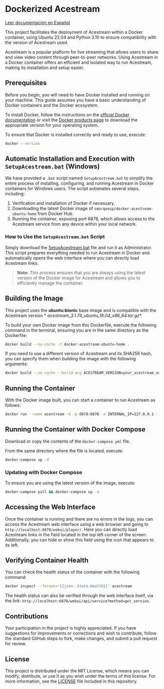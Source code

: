# Dockerized Acestream

[Leer documentación en Español](README_es.md)

This project facilitates the deployment of Acestream within a Docker container, using Ubuntu 22.04 and Python 3.10 to
ensure compatibility with the version of Acestream used.

Acestream is a popular platform for live streaming that allows users to share and view video content through
peer-to-peer networks. Using Acestream in a Docker container offers an efficient and isolated way to run Acestream,
making its installation and setup easier.

## Prerequisites

Before you begin, you will need to have Docker installed and running on your machine. This guide assumes you have a
basic understanding of Docker containers and the Docker ecosystem.

To install Docker, follow the instructions on the [official Docker documentation](https://docs.docker.com/get-docker/) or visit the [Docker products page](https://www.docker.com/products/docker-desktop) to download the appropriate version for your operating system.

To ensure that Docker is installed correctly and ready to use, execute:

```bash
docker --version
```

## Automatic Installation and Execution with `SetupAcestream.bat` (Windows)

We have provided a `.bat` script named `SetupAcestream.bat` to simplify the entire process of installing, configuring, and running Acestream in Docker containers for Windows users. The script automates several steps, including:

1. Verification and installation of Docker if necessary.
2. Downloading the latest Docker image of `smarquezp/docker-acestream-ubuntu-home` from Docker Hub.
3. Running the container, exposing port 6878, which allows access to the Acestream service from any device within your
   local network.

### How to Use the `SetupAcestream.bat` Script

Simply download the [SetupAcestream.bat](https://github.com/marquezpsergio/acestream-docker/releases) file and run it as
Administrator. This script prepares everything needed to run Acestream in Docker and automatically opens the web
interface where you can directly load Acestream links.

> **Note:** This process ensures that you are always using the latest version of the Docker image for Acestream and
> allows you to efficiently manage the container.

## Building the Image

This project uses the **ubuntu:bionic** base image and is compatible with the Acestream version *
*acestream_3.1.74_ubuntu_18.04_x86_64.tar.gz**.

To build your own Docker image from this Dockerfile, execute the following command in the terminal, ensuring you are in the same directory as the Dockerfile:

```bash
docker build --no-cache -t docker-acestream-ubuntu-home .
```

If you need to use a different version of Acestream and its SHA256 hash, you can specify them when building the image with the following arguments:

```bash
docker build --no-cache --build-arg ACESTREAM_VERSION=your_acestream_version --build-arg ACESTREAM_SHA256=your_sha256_hash -t docker-acestream-ubuntu-home .
```

## Running the Container

With the Docker image built, you can start a container to run Acestream as follows:

```bash
docker run --name acestream -d -p 6878:6878 -e INTERNAL_IP=127.0.0.1 --restart unless-stopped docker-acestream-ubuntu-home
```

## Running the Container with Docker Compose

Download or copy the contents of the `docker-compose.yml` file.

From the same directory where the file is located, execute:

```bash
docker-compose up -d
```

### Updating with Docker Compose

To ensure you are using the latest version of the image, execute:

```bash
docker-compose pull && docker-compose up -d
```

## Accessing the Web Interface

Once the container is running and there are no errors in the logs, you can access the Acestream web interface using a
web browser and going to `http://localhost:6878/webui/player/`. Here you can directly load Acestream links in the field
located in the top left corner of the screen. Additionally, you can hide or show this field using the icon that appears
to its left.

## Verifying Container Health

You can check the health status of the container with the following command:

```bash
docker inspect --format='{{json .State.Health}}' acestream
```

The health status can also be verified through the web interface itself, via the
link: `http://localhost:6878/webui/api/service?method=get_version`.

## Contributions

Your participation in the project is highly appreciated. If you have suggestions for improvements or corrections and
wish to contribute, follow the standard GitHub steps to fork, make changes, and submit a pull request for review.

## License

This project is distributed under the MIT License, which means you can modify, distribute, or use it as you wish under
the terms of this license. For more information, see the [LICENSE](LICENSE) file included in this repository.
